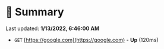 # 📖 Summary
Last updated: **1/13/2022, 6:46:00 AM**

- `GET` [https://google.com](https://google.com) - **Up** (120ms)
